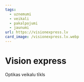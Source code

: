 ```yaml
---
tags:
  - uznemumi
  - veikali
  - pakalpojumi
  - jaunumi
url: https://visionexpress.lv
card_image: /visionexpress.lv.webp
---
```


# Vision express

Optikas veikalu tīkls
